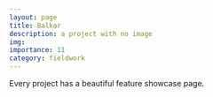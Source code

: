 ```yaml
---
layout: page
title: Balkar
description: a project with no image
img:
importance: 11
category: fieldwork
---
```


Every project has a beautiful feature showcase page.
